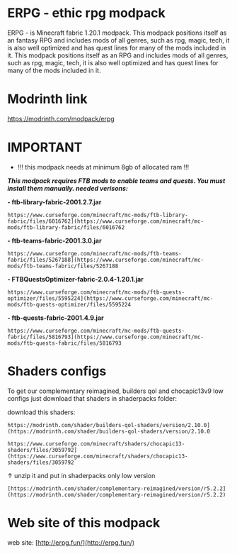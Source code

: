 # ERPG - ethic rpg modpack
ERPG - is Minecraft fabric 1.20.1 modpack. This modpack positions itself as an fantasy RPG and includes mods of all genres, such as rpg, magic, tech, it is also well optimized and has quest lines for many of the mods included in it. This modpack positions itself as an RPG and includes mods of all genres, such as rpg, magic, tech, it is also well optimized and has quest lines for many of the mods included in it.

# Modrinth link
https://modrinth.com/modpack/erpg
# IMPORTANT
- !!! this modpack needs at minimum 8gb of allocated ram !!!
  
_**This modpack requires FTB mods to enable teams and quests. You must install them manually.
needed verisons:**_

**- ftb-library-fabric-2001.2.7.jar**

```
https://www.curseforge.com/minecraft/mc-mods/ftb-library-fabric/files/6016762](https://www.curseforge.com/minecraft/mc-mods/ftb-library-fabric/files/6016762
```


**- ftb-teams-fabric-2001.3.0.jar**

```
https://www.curseforge.com/minecraft/mc-mods/ftb-teams-fabric/files/5267188](https://www.curseforge.com/minecraft/mc-mods/ftb-teams-fabric/files/5267188
```


**- FTBQuestsOptimizer-fabric-2.0.4-1.20.1.jar**

```
https://www.curseforge.com/minecraft/mc-mods/ftb-quests-optimizer/files/5595224](https://www.curseforge.com/minecraft/mc-mods/ftb-quests-optimizer/files/5595224
```


**- ftb-quests-fabric-2001.4.9.jar**

```
https://www.curseforge.com/minecraft/mc-mods/ftb-quests-fabric/files/5816793](https://www.curseforge.com/minecraft/mc-mods/ftb-quests-fabric/files/5816793
```

# Shaders configs

To get our complementary reimagined, builders qol and chocapic13v9 low configs just download that shaders in shaderpacks folder:

download this shaders:

```https://modrinth.com/shader/builders-qol-shaders/version/2.10.0](https://modrinth.com/shader/builders-qol-shaders/version/2.10.0```

```https://www.curseforge.com/minecraft/shaders/chocapic13-shaders/files/3059792](https://www.curseforge.com/minecraft/shaders/chocapic13-shaders/files/3059792```

↑ unzip it and put in shaderpacks only low version

```[https://modrinth.com/shader/complementary-reimagined/version/r5.2.2](https://modrinth.com/shader/complementary-reimagined/version/r5.2.2)```
# Web site of this modpack
web site: [http://erpg.fun/](http://erpg.fun/)
